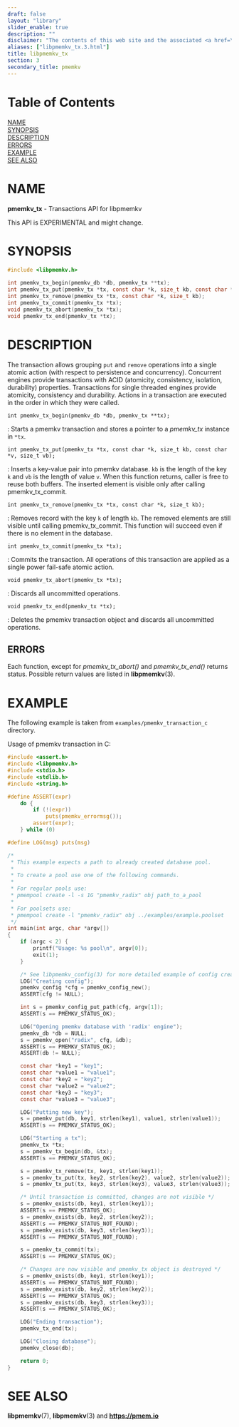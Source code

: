 ```yaml
---
draft: false
layout: "library"
slider_enable: true
description: ""
disclaimer: "The contents of this web site and the associated <a href=\"https://github.com/pmem\">GitHub repositories</a> are BSD-licensed open source."
aliases: ["libpmemkv_tx.3.html"]
title: libpmemkv_tx
section: 3
secondary_title: pmemkv
---
```


[comment]: <> (SPDX-License-Identifier: BSD-3-Clause)
[comment]: <> (Copyright 2020-2021, Intel Corporation)

[comment]: <> (libpmemkv_tx.3 -- man page for libpmemkv transactions API)

# Table of Contents

[NAME](#name)\
[SYNOPSIS](#synopsis)\
[DESCRIPTION](#description)\
[ERRORS](#errors)\
[EXAMPLE](#example)\
[SEE ALSO](#see-also)


# NAME #

**pmemkv_tx** - Transactions API for libpmemkv

This API is EXPERIMENTAL and might change.

# SYNOPSIS #

```c
#include <libpmemkv.h>

int pmemkv_tx_begin(pmemkv_db *db, pmemkv_tx **tx);
int pmemkv_tx_put(pmemkv_tx *tx, const char *k, size_t kb, const char *v, size_t vb);
int pmemkv_tx_remove(pmemkv_tx *tx, const char *k, size_t kb);
int pmemkv_tx_commit(pmemkv_tx *tx);
void pmemkv_tx_abort(pmemkv_tx *tx);
void pmemkv_tx_end(pmemkv_tx *tx);
```

# DESCRIPTION #

The transaction allows grouping `put` and `remove` operations into a single atomic action
(with respect to persistence and concurrency). Concurrent engines provide transactions
with ACID (atomicity, consistency, isolation, durability) properties. Transactions for
single threaded engines provide atomicity, consistency and durability. Actions in a transaction
are executed in the order in which they were called.

`int pmemkv_tx_begin(pmemkv_db *db, pmemkv_tx **tx);`

:	Starts a pmemkv transaction and stores a pointer to a *pmemkv_tx* instance in `*tx`.

`int pmemkv_tx_put(pmemkv_tx *tx, const char *k, size_t kb, const char *v, size_t vb);`

:   Inserts a key-value pair into pmemkv database. `kb` is the length of the key `k` and `vb` is the length of value `v`.
	When this function returns, caller is free to reuse both buffers. The inserted element is visible only after calling pmemkv_tx_commit.


`int pmemkv_tx_remove(pmemkv_tx *tx, const char *k, size_t kb);`

:   Removes record with the key `k` of length `kb`. The removed elements are still visible until calling pmemkv_tx_commit.
	This function will succeed even if there is no element in the database.


`int pmemkv_tx_commit(pmemkv_tx *tx);`

:   Commits the transaction. All operations of this transaction are applied as a single power fail-safe atomic action.

`void pmemkv_tx_abort(pmemkv_tx *tx);`

:   Discards all uncommitted operations.

`void pmemkv_tx_end(pmemkv_tx *tx);`

:	Deletes the pmemkv transaction object and discards all uncommitted operations.

## ERRORS ##

Each function, except for *pmemkv_tx_abort()* and *pmemkv_tx_end()* returns status. Possible return values are listed in **libpmemkv**(3).

# EXAMPLE #

The following example is taken from `examples/pmemkv_transaction_c` directory.

Usage of pmemkv transaction in C:

```c
#include <assert.h>
#include <libpmemkv.h>
#include <stdio.h>
#include <stdlib.h>
#include <string.h>

#define ASSERT(expr)                                                                     \
	do {                                                                             \
		if (!(expr))                                                             \
			puts(pmemkv_errormsg());                                         \
		assert(expr);                                                            \
	} while (0)

#define LOG(msg) puts(msg)

/*
 * This example expects a path to already created database pool.
 *
 * To create a pool use one of the following commands.
 *
 * For regular pools use:
 * pmempool create -l -s 1G "pmemkv_radix" obj path_to_a_pool
 *
 * For poolsets use:
 * pmempool create -l "pmemkv_radix" obj ../examples/example.poolset
 */
int main(int argc, char *argv[])
{
	if (argc < 2) {
		printf("Usage: %s pool\n", argv[0]);
		exit(1);
	}

	/* See libpmemkv_config(3) for more detailed example of config creation */
	LOG("Creating config");
	pmemkv_config *cfg = pmemkv_config_new();
	ASSERT(cfg != NULL);

	int s = pmemkv_config_put_path(cfg, argv[1]);
	ASSERT(s == PMEMKV_STATUS_OK);

	LOG("Opening pmemkv database with 'radix' engine");
	pmemkv_db *db = NULL;
	s = pmemkv_open("radix", cfg, &db);
	ASSERT(s == PMEMKV_STATUS_OK);
	ASSERT(db != NULL);

	const char *key1 = "key1";
	const char *value1 = "value1";
	const char *key2 = "key2";
	const char *value2 = "value2";
	const char *key3 = "key3";
	const char *value3 = "value3";

	LOG("Putting new key");
	s = pmemkv_put(db, key1, strlen(key1), value1, strlen(value1));
	ASSERT(s == PMEMKV_STATUS_OK);

	LOG("Starting a tx");
	pmemkv_tx *tx;
	s = pmemkv_tx_begin(db, &tx);
	ASSERT(s == PMEMKV_STATUS_OK);

	s = pmemkv_tx_remove(tx, key1, strlen(key1));
	s = pmemkv_tx_put(tx, key2, strlen(key2), value2, strlen(value2));
	s = pmemkv_tx_put(tx, key3, strlen(key3), value3, strlen(value3));

	/* Until transaction is committed, changes are not visible */
	s = pmemkv_exists(db, key1, strlen(key1));
	ASSERT(s == PMEMKV_STATUS_OK);
	s = pmemkv_exists(db, key2, strlen(key2));
	ASSERT(s == PMEMKV_STATUS_NOT_FOUND);
	s = pmemkv_exists(db, key3, strlen(key3));
	ASSERT(s == PMEMKV_STATUS_NOT_FOUND);

	s = pmemkv_tx_commit(tx);
	ASSERT(s == PMEMKV_STATUS_OK);

	/* Changes are now visible and pmemkv_tx object is destroyed */
	s = pmemkv_exists(db, key1, strlen(key1));
	ASSERT(s == PMEMKV_STATUS_NOT_FOUND);
	s = pmemkv_exists(db, key2, strlen(key2));
	ASSERT(s == PMEMKV_STATUS_OK);
	s = pmemkv_exists(db, key3, strlen(key3));
	ASSERT(s == PMEMKV_STATUS_OK);

	LOG("Ending transaction");
	pmemkv_tx_end(tx);

	LOG("Closing database");
	pmemkv_close(db);

	return 0;
}

```

# SEE ALSO #

**libpmemkv**(7), **libpmemkv**(3) and **<https://pmem.io>**
